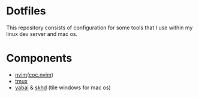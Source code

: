 # Dotfiles

This repository consists of configuration for some tools that I use within my linux dev server and mac os. 

# Components
 - [nvim](https://neovim.io/)([coc.nvim](https://github.com/neoclide/coc.nvim))
 - [tmux](https://github.com/tmux/tmux)
 - [yabai](https://github.com/koekeishiya/yabai) & [skhd](https://github.com/koekeishiya/skhd) (tile windows for mac os)
